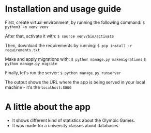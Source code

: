 # Installation and usage guide
First, create virtual environment, by running the following command: `$ python3 -m venv venv`

After that, activate it with: `$ source venv/bin/activate`

Then, download the requirements by running: `$ pip install -r requirements.txt`

Make and apply migrations with: `$ python manage.py makemigrations` `$ python manage.py migrate`

Finally, let's run the server: `$ python manage.py runserver`   

The output shows the URL where the app is being served in your local machine - it's the `localhost:8000`

# A little about the app
   - It shows different kind of statistics about the Olympic Games.
   - It was made for a university classes about databases.
